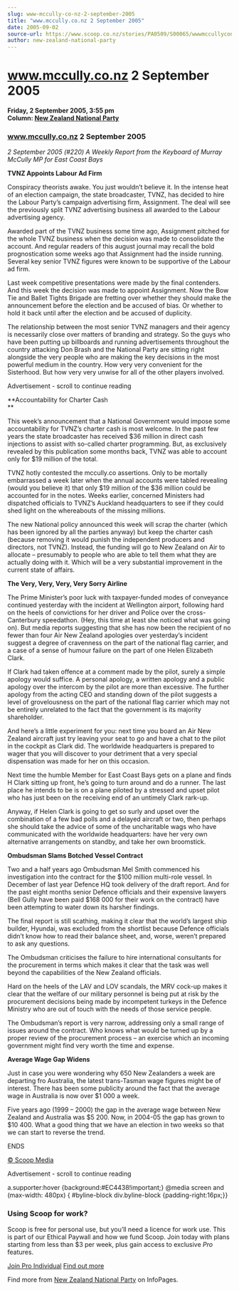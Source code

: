 ```yaml
---
slug: www-mccully-co-nz-2-september-2005
title: "www.mccully.co.nz 2 September 2005"
date: 2005-09-02
source-url: https://www.scoop.co.nz/stories/PA0509/S00065/wwwmccullyconz-2-september-2005.htm
author: new-zealand-national-party
---
```

www.mccully.co.nz 2 September 2005
==================================

**Friday, 2 September 2005, 3:55 pm**  
**Column: [New Zealand National Party](https://info.scoop.co.nz/New_Zealand_National_Party)**

### www.mccully.co.nz 2 September 2005

_2 September 2005 (#220) A Weekly Report from the Keyboard of Murray McCully MP for East Coast Bays_

**TVNZ Appoints Labour Ad Firm**

Conspiracy theorists awake. You just wouldn’t believe it. In the intense heat of an election campaign, the state broadcaster, TVNZ, has decided to hire the Labour Party’s campaign advertising firm, Assignment. The deal will see the previously split TVNZ advertising business all awarded to the Labour advertising agency.

Awarded part of the TVNZ business some time ago, Assignment pitched for the whole TVNZ business when the decision was made to consolidate the account. And regular readers of this august journal may recall the bold prognostication some weeks ago that Assignment had the inside running. Several key senior TVNZ figures were known to be supportive of the Labour ad firm.

Last week competitive presentations were made by the final contenders. And this week the decision was made to appoint Assignment. Now the Bow Tie and Ballet Tights Brigade are fretting over whether they should make the announcement before the election and be accused of bias. Or whether to hold it back until after the election and be accused of duplicity.

The relationship between the most senior TVNZ managers and their agency is necessarily close over matters of branding and strategy. So the guys who have been putting up billboards and running advertisements throughout the country attacking Don Brash and the National Party are sitting right alongside the very people who are making the key decisions in the most powerful medium in the country. How very very convenient for the Sisterhood. But how very very unwise for all of the other players involved.

Advertisement - scroll to continue reading





**Accountability for Charter Cash  
**

This week’s announcement that a National Government would impose some accountability for TVNZ’s charter cash is most welcome. In the past few years the state broadcaster has received $36 million in direct cash injections to assist with so-called charter programming. But, as exclusively revealed by this publication some months back, TVNZ was able to account only for $19 million of the total.

TVNZ hotly contested the mccully.co assertions. Only to be mortally embarrassed a week later when the annual accounts were tabled revealing (would you believe it) that only $19 million of the $36 million could be accounted for in the notes. Weeks earlier, concerned Ministers had dispatched officials to TVNZ’s Auckland headquarters to see if they could shed light on the whereabouts of the missing millions.

The new National policy announced this week will scrap the charter (which has been ignored by all the parties anyway) but keep the charter cash (because removing it would punish the independent producers and directors, not TVNZ). Instead, the funding will go to New Zealand on Air to allocate – presumably to people who are able to tell them what they are actually doing with it. Which will be a very substantial improvement in the current state of affairs.

**The Very, Very, Very, Very Sorry Airline**

The Prime Minister’s poor luck with taxpayer-funded modes of conveyance continued yesterday with the incident at Wellington airport, following hard on the heels of convictions for her driver and Police over the cross-Canterbury speedathon. (Hey, this time at least she noticed what was going on). But media reports suggesting that she has now been the recipient of no fewer than four Air New Zealand apologies over yesterday’s incident suggest a degree of cravenness on the part of the national flag carrier, and a case of a sense of humour failure on the part of one Helen Elizabeth Clark.

If Clark had taken offence at a comment made by the pilot, surely a simple apology would suffice. A personal apology, a written apology and a public apology over the intercom by the pilot are more than excessive. The further apology from the acting CEO and standing down of the pilot suggests a level of grovelousness on the part of the national flag carrier which may not be entirely unrelated to the fact that the government is its majority shareholder.

And here’s a little experiment for you: next time you board an Air New Zealand aircraft just try leaving your seat to go and have a chat to the pilot in the cockpit as Clark did. The worldwide headquarters is prepared to wager that you will discover to your detriment that a very special dispensation was made for her on this occasion.

Next time the humble Member for East Coast Bays gets on a plane and finds H Clark sitting up front, he’s going to turn around and do a runner. The last place he intends to be is on a plane piloted by a stressed and upset pilot who has just been on the receiving end of an untimely Clark rark-up.

Anyway, if Helen Clark is going to get so surly and upset over the combination of a few bad polls and a delayed aircraft or two, then perhaps she should take the advice of some of the uncharitable wags who have communicated with the worldwide headquarters: have her very own alternative arrangements on standby, and take her own broomstick.

**Ombudsman Slams Botched Vessel Contract**

Two and a half years ago Ombudsman Mel Smith commenced his investigation into the contract for the $100 million multi-role vessel. In December of last year Defence HQ took delivery of the draft report. And for the past eight months senior Defence officials and their expensive lawyers (Bell Gully have been paid $168 000 for their work on the contract) have been attempting to water down its harsher findings.

The final report is still scathing, making it clear that the world’s largest ship builder, Hyundai, was excluded from the shortlist because Defence officials didn’t know how to read their balance sheet, and, worse, weren’t prepared to ask any questions.

The Ombudsman criticises the failure to hire international consultants for the procurement in terms which makes it clear that the task was well beyond the capabilities of the New Zealand officials.

  
Hard on the heels of the LAV and LOV scandals, the MRV cock-up makes it clear that the welfare of our military personnel is being put at risk by the procurement decisions being made by incompetent turkeys in the Defence Ministry who are out of touch with the needs of those service people.

The Ombudsman’s report is very narrow, addressing only a small range of issues around the contract. Who knows what would be turned up by a proper review of the procurement process – an exercise which an incoming government might find very worth the time and expense.

**Average Wage Gap Widens**

Just in case you were wondering why 650 New Zealanders a week are departing fro Australia, the latest trans-Tasman wage figures might be of interest. There has been some publicity around the fact that the average wage in Australia is now over $1 000 a week.

Five years ago (1999 – 2000) the gap in the average wage between New Zealand and Australia was $5 200. Now, in 2004-05 the gap has grown to $10 400. What a good thing that we have an election in two weeks so that we can start to reverse the trend.

ENDS

  

[© Scoop Media](http://www.scoop.co.nz/about/terms.html)  

Advertisement - scroll to continue reading



a.supporter:hover {background:#EC4438!important;} @media screen and (max-width: 480px) { #byline-block div.byline-block {padding-right:16px;}}

### Using Scoop for work?

Scoop is free for personal use, but you’ll need a licence for work use. This is part of our Ethical Paywall and how we fund Scoop. Join today with plans starting from less than $3 per week, plus gain access to exclusive _Pro_ features.  
  
[Join Pro Individual](https://pro.scoop.co.nz/Individual/?from=ProIn24) [Find out more](https://pro.scoop.co.nz/using-scoop-for-work/?from=ProIn24)

Find more from [New Zealand National Party](https://info.scoop.co.nz/New_Zealand_National_Party) on InfoPages.